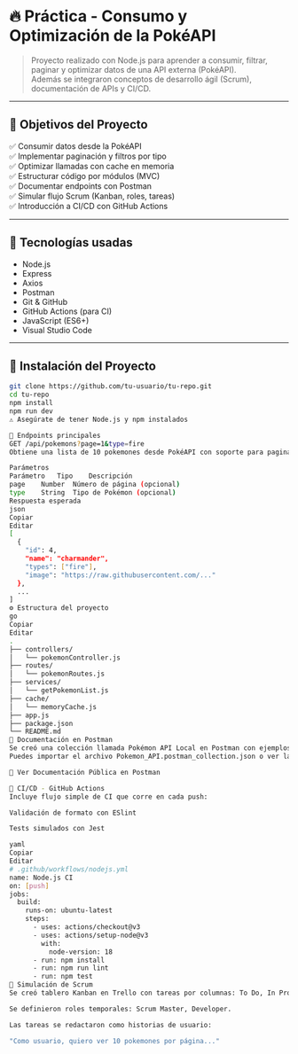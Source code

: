 # 🔥 Práctica - Consumo y Optimización de la PokéAPI

> Proyecto realizado con Node.js para aprender a consumir, filtrar, paginar y optimizar datos de una API externa (PokéAPI).  
> Además se integraron conceptos de desarrollo ágil (Scrum), documentación de APIs y CI/CD.

---

## 📌 Objetivos del Proyecto

✅ Consumir datos desde la PokéAPI  
✅ Implementar paginación y filtros por tipo  
✅ Optimizar llamadas con cache en memoria  
✅ Estructurar código por módulos (MVC)  
✅ Documentar endpoints con Postman  
✅ Simular flujo Scrum (Kanban, roles, tareas)  
✅ Introducción a CI/CD con GitHub Actions  

---

## 🧠 Tecnologías usadas

- Node.js
- Express
- Axios
- Postman
- Git & GitHub
- GitHub Actions (para CI)
- JavaScript (ES6+)
- Visual Studio Code

---

## 🚀 Instalación del Proyecto

```bash
git clone https://github.com/tu-usuario/tu-repo.git
cd tu-repo
npm install
npm run dev
⚠️ Asegúrate de tener Node.js y npm instalados

🔗 Endpoints principales
GET /api/pokemons?page=1&type=fire
Obtiene una lista de 10 pokemones desde PokéAPI con soporte para paginación y filtro por tipo.

Parámetros
Parámetro	Tipo	Descripción
page	Number	Número de página (opcional)
type	String	Tipo de Pokémon (opcional)
Respuesta esperada
json
Copiar
Editar
[
  {
    "id": 4,
    "name": "charmander",
    "types": ["fire"],
    "image": "https://raw.githubusercontent.com/..."
  },
  ...
]
⚙️ Estructura del proyecto
go
Copiar
Editar
.
├── controllers/
│   └── pokemonController.js
├── routes/
│   └── pokemonRoutes.js
├── services/
│   └── getPokemonList.js
├── cache/
│   └── memoryCache.js
├── app.js
├── package.json
└── README.md
📄 Documentación en Postman
Se creó una colección llamada Pokémon API Local en Postman con ejemplos y descripciones detalladas.
Puedes importar el archivo Pokemon_API.postman_collection.json o ver la versión web:

🔗 Ver Documentación Pública en Postman

🧪 CI/CD - GitHub Actions
Incluye flujo simple de CI que corre en cada push:

Validación de formato con ESlint

Tests simulados con Jest

yaml
Copiar
Editar
# .github/workflows/nodejs.yml
name: Node.js CI
on: [push]
jobs:
  build:
    runs-on: ubuntu-latest
    steps:
      - uses: actions/checkout@v3
      - uses: actions/setup-node@v3
        with:
          node-version: 18
      - run: npm install
      - run: npm run lint
      - run: npm test
👥 Simulación de Scrum
Se creó tablero Kanban en Trello con tareas por columnas: To Do, In Progress, Done.

Se definieron roles temporales: Scrum Master, Developer.

Las tareas se redactaron como historias de usuario:

"Como usuario, quiero ver 10 pokemones por página..."
